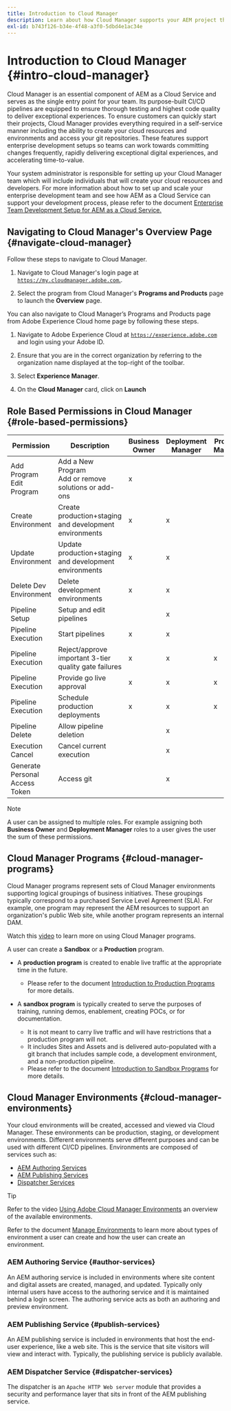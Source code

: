 ```yaml
---
title: Introduction to Cloud Manager
description: Learn about how Cloud Manager supports your AEM project through its programs, environments, and pipelines.
exl-id: b743f126-b34e-4f48-a3f0-5dbd4e1ac34e
---
```

# Introduction to Cloud Manager {#intro-cloud-manager}

Cloud Manager is an essential component of AEM as a Cloud Service and serves as the single entry point for your team. Its purpose-built CI/CD pipelines are equipped to ensure thorough testing and highest code quality to deliver exceptional experiences. To ensure customers can quickly start their projects, Cloud Manager provides everything required in a self-service manner including the ability to create your cloud resources and environments and access your git repositories. These features support enterprise development setups so teams can work towards committing changes frequently, rapidly delivering exceptional digital experiences, and accelerating time-to-value.

Your system administrator is responsible for setting up your Cloud Manager team which will include individuals that will create your cloud resources and developers. For more information about how to set up and scale your enterprise development team and see how AEM as a Cloud Service can support your development process, please refer to the document [Enterprise Team Development Setup for AEM as a Cloud Service.](/help/implementing/cloud-manager/managing-code/enterprise-team-dev-setup.md)

## Navigating to Cloud Manager's Overview Page {#navigate-cloud-manager}

Follow these steps to navigate to Cloud Manager.

1. Navigate to Cloud Manager's login page at [`https://my.cloudmanager.adobe.com`.](https://my.cloudmanager.adobe.com/). 

1. Select the program from Cloud Manager's **Programs and Products** page to launch the **Overview** page.

You can also navigate to Cloud Manager’s Programs and Products page from Adobe Experience Cloud home page by following these steps.

1. Navigate to Adobe Experience Cloud at [`https://experience.adobe.com`](https://experience.adobe.com) and login using your Adobe ID.

1. Ensure that you are in the correct organization by referring to the organization name displayed at the top-right of the toolbar.

1. Select **Experience Manager**.

1. On the **Cloud Manager** card, click on **Launch**

## Role Based Permissions in Cloud Manager {#role-based-permissions}

|Permission|Description|Business Owner|Deployment Manager|Program Manager|Developer|
|--- |--- |--- |--- |--- |--- |
|Add Program<br>Edit Program|Add a New Program<br>Add or remove solutions or add-ons|x||||
|Create Environment|Create production+staging and development environments|x|x|||
|Update Environment|Update production+staging and development environments|x|x|||
|Delete Dev Environment|Delete development environments|x|x|||
|Pipeline Setup|Setup and edit pipelines||x|||
|Pipeline Execution|Start pipelines|x|x|||
|Pipeline Execution|Reject/approve important 3-tier quality gate failures|x|x|x||
|Pipeline Execution|Provide go live approval|x|x|x||
|Pipeline Execution|Schedule production deployments|x|x|x||
|Pipeline Delete|Allow pipeline deletion||x|||
|Execution Cancel|Cancel current execution||x|||
|Generate Personal Access Token|Access git||x||x|

>[!NOTE]
>
>A user can be assigned to multiple roles. For example assigning both **Business Owner** and **Deployment Manager** roles to a user gives the user the sum of these permissions.

## Cloud Manager Programs {#cloud-manager-programs}

Cloud Manager programs represent sets of Cloud Manager environments supporting logical groupings of business initiatives. These groupings typically correspond to a purchased Service Level Agreement (SLA). For example, one program may represent the AEM resources to support an organization's public Web site, while another program represents an internal DAM. 


Watch this [video](https://experienceleague.adobe.com/docs/experience-manager-learn/cloud-service/cloud-manager/programs.html) to learn more on using Cloud Manager programs.

A user can create a **Sandbox** or a **Production** program. 

* A **production program** is created to enable live traffic at the appropriate time in the future.
  * Please refer to the document [Introduction to Production Programs](/help/implementing/cloud-manager/getting-access-to-aem-in-cloud/introduction-production-programs.md) for more details.

* A **sandbox program** is typically created to serve the purposes of training, running demos, enablement, creating POCs, or for documentation.
  * It is not meant to carry live traffic and will have restrictions that a production program will not. 
  * It includes Sites and Assets and is delivered auto-populated with a git branch that includes sample code, a development environment, and a non-production pipeline.
  * Please refer to the document [Introduction to Sandbox Programs](/help/implementing/cloud-manager/getting-access-to-aem-in-cloud/introduction-sandbox-programs.md) for more details.

## Cloud Manager Environments {#cloud-manager-environments}

Your cloud environments will be created, accessed and viewed via Cloud Manager. These environments can be production, staging, or development environments. Different environments serve different purposes and can be used with different CI/CD pipelines. Environments are composed of services such as:

* [AEM Authoring Services](#author-services)
* [AEM Publishing Services](#publish-services)
* [Dispatcher Services](#dispatcher-services)

>[!TIP]
>
> Refer to the video [Using Adobe Cloud Manager Environments](https://experienceleague.adobe.com/docs/experience-manager-learn/cloud-service/cloud-manager/environments.html) an overview of the available environments.
>
>Refer to the document [Manage Environments](/help/implementing/cloud-manager/manage-environments.md) to learn more about types of environment a user can create and how the user can create an environment.

### AEM Authoring Service {#author-services}

An AEM authoring service is included in environments where site content and digital assets are created, managed, and updated. Typically only internal users have access to the authoring service and it is maintained behind a login screen. The authoring service acts as both an authoring and preview environment.

### AEM Publishing Service {#publish-services}

An AEM publishing service is included in environments that host the end-user experience, like a web site. This is the service that site visitors will view and interact with. Typically, the publishing service is publicly available.

### AEM Dispatcher Service {#dispatcher-services}

The dispatcher is an `Apache HTTP Web server` module that provides a security and performance layer that sits in front of the AEM publishing service.
